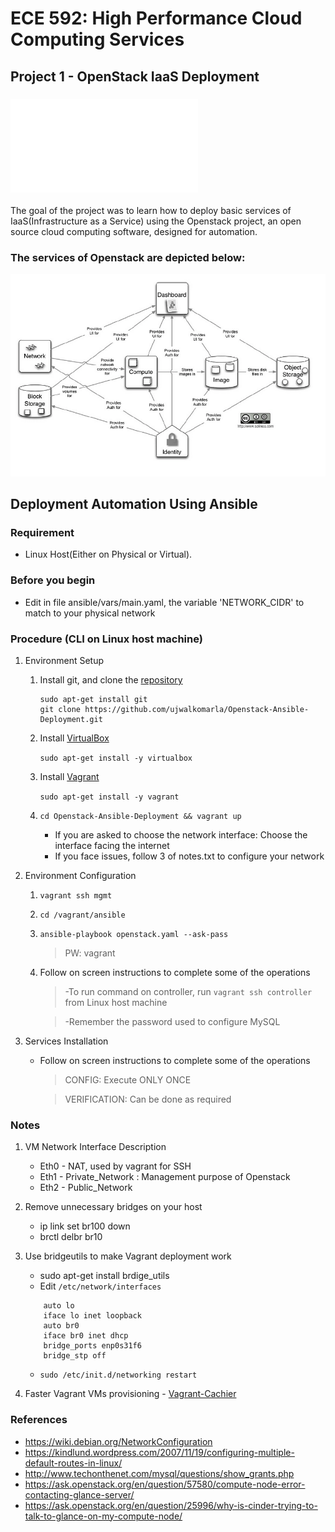 # ECE 592: High Performance Cloud Computing Services
## Project 1 - OpenStack IaaS Deployment

### ![Project Description](CloudHomework1v2.pdf)

The goal of the project was to learn how to deploy basic services of IaaS(Infrastructure as a Service) using the Openstack project, an open source cloud computing software, designed for automation.

### The services of Openstack are depicted below:
![alt text](OpenstackServices.png "Openstack Services Image")



## Deployment Automation Using Ansible
### Requirement
- Linux Host(Either on Physical or Virtual).

### Before you begin
- Edit in file ansible/vars/main.yaml, the variable 'NETWORK_CIDR' to match to your physical network

### Procedure (CLI on Linux host machine)
1. Environment Setup
    1. Install git, and clone the [repository](https://github.com/ujwalkomarla/Openstack-Ansible-Deployment.git)
       
       ```
       sudo apt-get install git
       git clone https://github.com/ujwalkomarla/Openstack-Ansible-Deployment.git
       ```
    2. Install [VirtualBox](https://www.virtualbox.org/wiki/Linux_Downloads)

       `sudo apt-get install -y virtualbox`
    3. Install [Vagrant](https://www.vagrantup.com/downloads.html)

       `sudo apt-get install -y vagrant`
    4. `cd Openstack-Ansible-Deployment && vagrant up`
       - If you are asked to choose the network interface: Choose the interface facing the internet
       - If you face issues, follow 3 of notes.txt to configure your network

2. Environment Configuration
    1. `vagrant ssh mgmt`
    2. `cd /vagrant/ansible`
    3. `ansible-playbook openstack.yaml --ask-pass`
  
        > PW: vagrant

    4. Follow on screen instructions to complete some of the operations

        > -To run command on controller, run `vagrant ssh controller` from Linux host machine

        > -Remember the password used to configure MySQL

3. Services Installation
    - Follow on screen instructions to complete some of the operations

        > CONFIG: Execute ONLY ONCE

        > VERIFICATION: Can be done as required

### Notes
1. VM Network Interface Description
    - Eth0 - NAT, used by vagrant for SSH
    - Eth1 - Private_Network : Management purpose of Openstack
    - Eth2 - Public_Network
2. Remove unnecessary bridges on your host
    - ip link set br100 down
    - brctl delbr br10
3. Use bridgeutils to make Vagrant deployment work
    - sudo apt-get install brdige_utils
    - Edit ```/etc/network/interfaces```

    ```
        auto lo  
        iface lo inet loopback  
        auto br0  
        iface br0 inet dhcp  
        bridge_ports enp0s31f6  
        bridge_stp off  
    ```
    -  ```sudo /etc/init.d/networking restart```
4. Faster Vagrant VMs provisioning - [Vagrant-Cachier](http://fgrehm.viewdocs.io/vagrant-cachier/usage/)

### References
- https://wiki.debian.org/NetworkConfiguration
- https://kindlund.wordpress.com/2007/11/19/configuring-multiple-default-routes-in-linux/
- http://www.techonthenet.com/mysql/questions/show_grants.php
- https://ask.openstack.org/en/question/57580/compute-node-error-contacting-glance-server/
- https://ask.openstack.org/en/question/25996/why-is-cinder-trying-to-talk-to-glance-on-my-compute-node/
